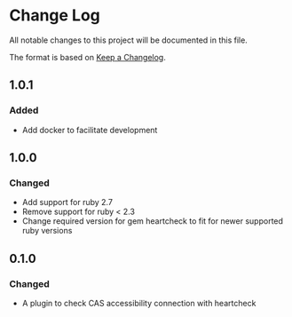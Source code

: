 # Change Log
All notable changes to this project will be documented in this file.

The format is based on [Keep a Changelog](http://keepachangelog.com/).

## 1.0.1
### Added
-   Add docker to facilitate development

## 1.0.0
### Changed
-   Add support for ruby 2.7
-   Remove support for ruby < 2.3
-   Change required version for gem heartcheck to fit for newer supported ruby versions

## 0.1.0
### Changed
-   A plugin to check CAS accessibility connection with heartcheck

